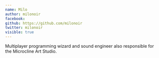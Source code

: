 ```yaml
---
name: Milo
author: milonoir
facebook: 
github: https://github.com/milonoir
twitter: milonoir
visible: true
---
```


Multiplayer programming wizard and sound engineer also responsible for the Microcline Art Studio.
